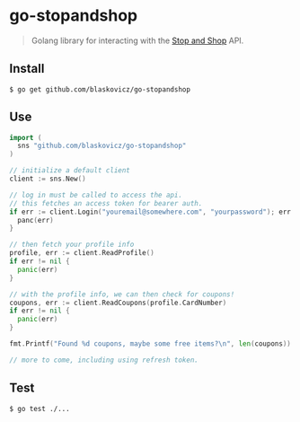 # go-stopandshop
> Golang library for interacting with the [Stop and Shop](https://stopandshop.com) API.

## Install

```
$ go get github.com/blaskovicz/go-stopandshop
```

## Use

```go
import (
  sns "github.com/blaskovicz/go-stopandshop"
)

// initialize a default client
client := sns.New()

// log in must be called to access the api.
// this fetches an access token for bearer auth.
if err := client.Login("youremail@somewhere.com", "yourpassword"); err != nil {
  panc(err)
}

// then fetch your profile info
profile, err := client.ReadProfile()
if err != nil {
  panic(err)
}

// with the profile info, we can then check for coupons!
coupons, err := client.ReadCoupons(profile.CardNumber)
if err != nil {
  panic(err)
}

fmt.Printf("Found %d coupons, maybe some free items?\n", len(coupons))

// more to come, including using refresh token.
```

## Test

```
$ go test ./...
```
